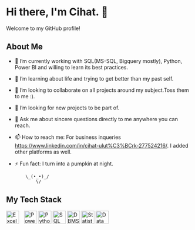 # Hi there, I'm Cihat. 👋

Welcome to my GitHub profile!

## About Me

- 🔭 I’m currently working with SQL(MS-SQL, Bigquery mostly), Python, Power BI and willing to learn its best practices.
- 🌱 I’m learning about life and trying to get better than my past self.
- 👯 I’m looking to collaborate on all projects around my subject.Toss them to me :).
- 🤔 I’m looking for new projects to be part of.
- 💬 Ask me about sincere questions directly to me anywhere you can reach.
- 📫 How to reach me: For business inqueries https://www.linkedin.com/in/cihat-ulut%C3%BCrk-277524216/. I added other platforms as well.
- ⚡ Fun fact: I turn into a pumpkin at night.

          \_(•_•)_/
              \/
  
## My Tech Stack

<span style="padding-right: 10px;">
  <img src="https://img.shields.io/badge/Excel-E34F26?style=flat-square&logo=sql&logoColor=white" alt="Excel" height="35"/>
</span>
<span style="padding-right: 10px;">
  <img src="https://img.shields.io/badge/Power BI-1572B6?style=flat-square&logo=powerbi&logoColor=white" alt="Power BI" height="35"/>
<span style="padding-right: 10px;">
  <img src="https://img.shields.io/badge/Python-F7DF1E?style=flat-square&logo=sql&logoColor=white" alt="Python" height="35"/>
<span style="padding-right: 10px;">
  <img src="https://img.shields.io/badge/SQL-3178C6?style=flat-square&logo=sql&logoColor=white" alt="SQL" height="35"/>
<span style="padding-right: 10px;">
  <img src="https://img.shields.io/badge/DBMS-61DAFB?style=flat-square&logo=sql&logoColor=white" alt="DBMS" height="35"/>
<span style="padding-right: 10px;">
  <img src="https://img.shields.io/badge/Statistic-CA4245?style=flat-square&logo=sql&logoColor=white" alt="Statistic" height="35"/>
<span style="padding-right: 10px;">
  <img src="https://img.shields.io/badge/Data Visualization-764ABC?style=flat-square&logo=sql&logoColor=white" alt="Data Visualization" height="35"/>
